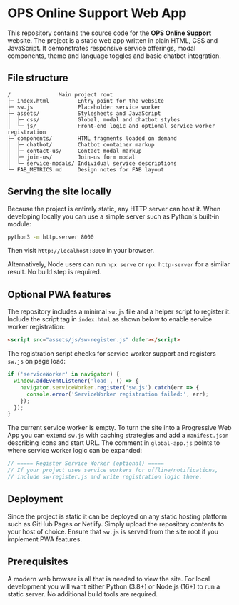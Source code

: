 # OPS Online Support Web App

This repository contains the source code for the **OPS Online Support** website. The project is a static web app written in plain HTML, CSS and JavaScript. It demonstrates responsive service offerings, modal components, theme and language toggles and basic chatbot integration.

## File structure

```
/               Main project root
├─ index.html         Entry point for the website
├─ sw.js              Placeholder service worker
├─ assets/            Stylesheets and JavaScript
│  ├─ css/            Global, modal and chatbot styles
│  └─ js/             Front‑end logic and optional service worker registration
├─ components/        HTML fragments loaded on demand
│  ├─ chatbot/        Chatbot container markup
│  ├─ contact-us/     Contact modal markup
│  ├─ join-us/        Join-us form modal
│  └─ service-modals/ Individual service descriptions
└─ FAB_METRICS.md     Design notes for FAB layout
```

## Serving the site locally

Because the project is entirely static, any HTTP server can host it. When developing locally you can use a simple server such as Python's built‑in module:

```bash
python3 -m http.server 8000
```

Then visit `http://localhost:8000` in your browser.

Alternatively, Node users can run `npx serve` or `npx http-server` for a similar result. No build step is required.

## Optional PWA features

The repository includes a minimal `sw.js` file and a helper script to register it. Include the script tag in `index.html` as shown below to enable service worker registration:

```html
<script src="assets/js/sw-register.js" defer></script>
```

The registration script checks for service worker support and registers `sw.js` on page load:

```javascript
if ('serviceWorker' in navigator) {
  window.addEventListener('load', () => {
    navigator.serviceWorker.register('sw.js').catch(err => {
      console.error('ServiceWorker registration failed:', err);
    });
  });
}
```

The current service worker is empty. To turn the site into a Progressive Web App you can extend `sw.js` with caching strategies and add a `manifest.json` describing icons and start URL. The comment in `global-app.js` points to where service worker logic can be expanded:

```javascript
// ===== Register Service Worker (optional) =====
// If your project uses service workers for offline/notifications,
// include sw-register.js and write registration logic there.
```

## Deployment

Since the project is static it can be deployed on any static hosting platform such as GitHub Pages or Netlify. Simply upload the repository contents to your host of choice. Ensure that `sw.js` is served from the site root if you implement PWA features.

## Prerequisites

A modern web browser is all that is needed to view the site. For local development you will want either Python (3.8+) or Node.js (16+) to run a static server. No additional build tools are required.

